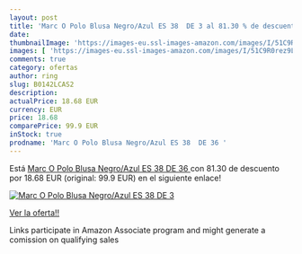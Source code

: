 ```yaml
---
layout: post
title: 'Marc O Polo Blusa Negro/Azul ES 38  DE 3 al 81.30 % de descuento'
date: 
thumbnailImage: 'https://images-eu.ssl-images-amazon.com/images/I/51C9R0rez9L._SL200_.jpg'
images: [ 'https://images-eu.ssl-images-amazon.com/images/I/51C9R0rez9L._SL200_.jpg' ]
comments: true
category: ofertas
author: ring
slug: B0142LCAS2
description:
actualPrice: 18.68 EUR
currency: EUR
price: 18.68
comparePrice: 99.9 EUR
inStock: true
prodname: 'Marc O Polo Blusa Negro/Azul ES 38  DE 36 '
---
```


Está [Marc O Polo Blusa Negro/Azul ES 38  DE 36 ](https://www.amazon.es/dp/B0142LCAS2/?tag=tolees-21) con 81.30 de descuento por 18.68 EUR (original: 99.9 EUR) en el siguiente enlace!

[![Marc O Polo Blusa Negro/Azul ES 38  DE 3](https://images-eu.ssl-images-amazon.com/images/I/51C9R0rez9L._SL200_.jpg)](https://www.amazon.es/dp/B0142LCAS2/?tag=tolees-21)

[Ver la oferta!!](https://www.amazon.es/dp/B0142LCAS2/?tag=tolees-21)

Links participate in Amazon Associate program and might generate a comission on qualifying sales


